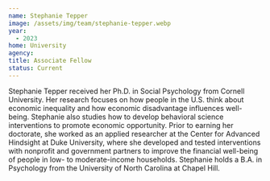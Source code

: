 ```yaml
---
name: Stephanie Tepper
image: /assets/img/team/stephanie-tepper.webp
year:
  - 2023
home: University
agency:
title: Associate Fellow
status: Current
---
```

Stephanie Tepper received her Ph.D. in Social Psychology from Cornell University. Her research focuses on how people in the U.S. think about economic inequality and how economic disadvantage influences well-being. Stephanie also studies how to develop behavioral science interventions to promote economic opportunity. Prior to earning her doctorate, she worked as an applied researcher at the Center for Advanced Hindsight at Duke University, where she developed and tested interventions with nonprofit and government partners to improve the financial well-being of people in low- to moderate-income households. Stephanie holds a B.A. in Psychology from the University of North Carolina at Chapel Hill.
